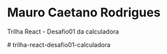 # Mauro Caetano Rodrigues

Trilha React - Desafio01 da calculadora

#   t r i l h a - r e a c t - d e s a f i o 0 1 - c a l c u l a d o r a  
 